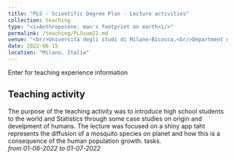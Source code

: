 ```yaml
---
title: "PLS - Scientific Degree Plan - Lecture activities"
collection: teaching
type: "<i>Anthropocene: man's footprint on earth<i/>"
permalink: /teaching/PLSsum22.md
venue: "<br/>Università degli studi di Milano-Bicocca,<br/>Department of Economics, Management and Statistics"
date: 2022-06-15
location: "Milano, Italia"
---
```


Enter for teaching experience information


Teaching activity
------
The purpose of the teaching activity was to introduce high school students to the world and Statistics through some case studies on origin and develpment of humans. The lecture was focused on a shiny app taht represents the diffusion of a mosquito species on planet and how this is a consequence of the human population growth. tasks.<br/>
 *from 01-06-2022 to 01-07-2022*
